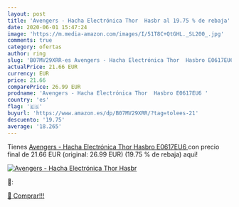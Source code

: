 ```yaml
---
layout: post
title: 'Avengers - Hacha Electrónica Thor  Hasbr al 19.75 % de rebaja'
date: 2020-06-01 15:47:24
image: 'https://m.media-amazon.com/images/I/51T8C+QtGHL._SL200_.jpg'
comments: true
category: ofertas
author: ring
slug: 'B07MV29XRR-es Avengers - Hacha Electrónica Thor  Hasbro E0617EU6 '
actualPrice: 21.66 EUR
currency: EUR
price: 21.66
comparePrice: 26.99 EUR
prodname: 'Avengers - Hacha Electrónica Thor  Hasbro E0617EU6 '
country: 'es'
flag: '🇪🇸'
buyurl: 'https://www.amazon.es/dp/B07MV29XRR/?tag=tolees-21'
descuento: '19.75'
average: '18.265'
---
```


Tienes [Avengers - Hacha Electrónica Thor  Hasbro E0617EU6 ](https://www.amazon.es/dp/B07MV29XRR/?tag=tolees-21) con precio final de  21.66 EUR (original: 26.99 EUR) (19.75 %  de rebaja) aqui!

[![Avengers - Hacha Electrónica Thor  Hasbr](https://m.media-amazon.com/images/I/51T8C+QtGHL._SL200_.jpg)](https://www.amazon.es/dp/B07MV29XRR/?tag=tolees-21)

🔎:


[🛒 Comprar!!!](https://www.amazon.es/dp/B07MV29XRR/?tag=tolees-21)
